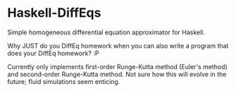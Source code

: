 # Haskell-DiffEqs
Simple homogeneous differential equation approximator for Haskell.

Why JUST do you DiffEq homework when you can also write a program that does your DiffEq homework? :P

Currently only implements first-order Runge-Kutta method (Euler's method) and second-order Runge-Kutta method. Not sure how this will evolve in the future; fluid simulations seem enticing.
